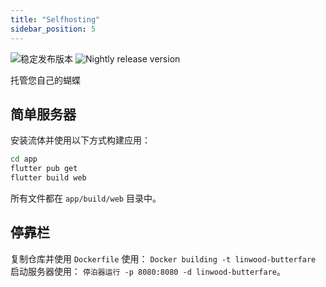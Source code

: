 ```yaml
---
title: "Selfhosting"
sidebar_position: 5
---
```


![稳定发布版本](https://img.shields.io/badge/dynamic/yaml?color=c4840d&label=Stable&query=%24.version&url=https%3A%2F%2Fraw.githubusercontent.com%2FLinwoodDev%2Fbutterfly%2Fstable%2Fapp%2Fpubspec.yaml&style=for-the-badge) ![Nightly release version](https://img.shields.io/badge/dynamic/yaml?color=f7d28c&label=Nightly&query=%24.version&url=https%3A%2F%2Fraw.githubusercontent.com%2FLinwoodDev%2Fbutterfly%2Fnightly%2Fapp%2Fpubspec.yaml&style=for-the-badge)

托管您自己的蝴蝶

## 简单服务器

安装流体并使用以下方式构建应用：

```bash
cd app
flutter pub get
flutter build web
```

所有文件都在 `app/build/web` 目录中。

## 停靠栏

复制仓库并使用 `Dockerfile` 使用： `Docker building -t linwood-butterfare` 启动服务器使用： `停泊器运行 -p 8080:8080 -d linwood-butterfare`。

